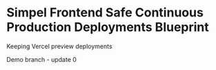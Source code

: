 # Simpel Frontend Safe Continuous Production Deployments Blueprint

Keeping Vercel preview deployments

Demo branch - update 0
